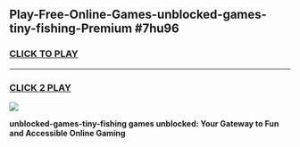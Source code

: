 
## Play-Free-Online-Games-unblocked-games-tiny-fishing-Premium #7hu96
<h3>
<a href="https://premium.freeplayer.one?title=unblocked-games-tiny-fishing&ref=8M">CLICK TO PLAY</a></h3>
<hr>

<h3>
<a href="https://premium.freeplayer.one?title=unblocked-games-tiny-fishing&ref=8M">CLICK 2 PLAY</a>
  
</h3>

<a href="https://premium.freeplayer.one?title=unblocked-games-tiny-fishing&ref=8M"><img src="https://clearcache.store/games.png"></a>


**unblocked-games-tiny-fishing games unblocked: Your Gateway to Fun and Accessible Online Gaming**
